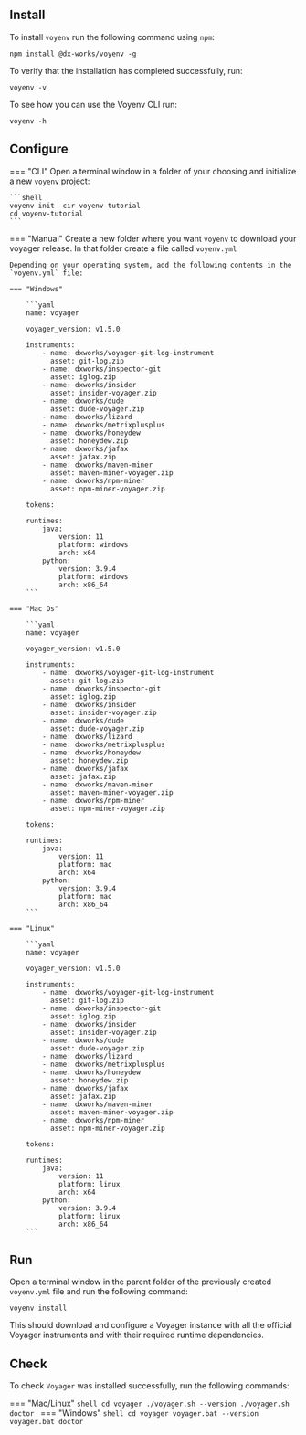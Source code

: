 ## Install

To install `voyenv` run the following command using `npm`:

```shell
npm install @dx-works/voyenv -g
```

To verify that the installation has completed successfully, run:
```shell
voyenv -v
```

To see how you can use the Voyenv CLI run:
```shell
voyenv -h
```

## Configure

=== "CLI"
    Open a terminal window in a folder of your choosing and initialize a new `voyenv` project:

    ```shell
    voyenv init -cir voyenv-tutorial
    cd voyenv-tutorial
    ```

=== "Manual"
    Create a new folder where you want `voyenv` to download your voyager release. In that folder create a file
    called `voyenv.yml`
    
    Depending on your operating system, add the following contents in the `voyenv.yml` file:
    
    === "Windows"
    
        ```yaml
        name: voyager
        
        voyager_version: v1.5.0
        
        instruments:
            - name: dxworks/voyager-git-log-instrument
              asset: git-log.zip
            - name: dxworks/inspector-git
              asset: iglog.zip
            - name: dxworks/insider
              asset: insider-voyager.zip
            - name: dxworks/dude
              asset: dude-voyager.zip
            - name: dxworks/lizard
            - name: dxworks/metrixplusplus
            - name: dxworks/honeydew
              asset: honeydew.zip
            - name: dxworks/jafax
              asset: jafax.zip
            - name: dxworks/maven-miner
              asset: maven-miner-voyager.zip
            - name: dxworks/npm-miner
              asset: npm-miner-voyager.zip
        
        tokens:
        
        runtimes:
            java:
                version: 11
                platform: windows
                arch: x64
            python:
                version: 3.9.4
                platform: windows
                arch: x86_64
        ```
    
    === "Mac Os"
    
        ```yaml
        name: voyager
        
        voyager_version: v1.5.0
        
        instruments:
            - name: dxworks/voyager-git-log-instrument
              asset: git-log.zip
            - name: dxworks/inspector-git
              asset: iglog.zip
            - name: dxworks/insider
              asset: insider-voyager.zip
            - name: dxworks/dude
              asset: dude-voyager.zip
            - name: dxworks/lizard
            - name: dxworks/metrixplusplus
            - name: dxworks/honeydew
              asset: honeydew.zip
            - name: dxworks/jafax
              asset: jafax.zip
            - name: dxworks/maven-miner
              asset: maven-miner-voyager.zip
            - name: dxworks/npm-miner
              asset: npm-miner-voyager.zip
        
        tokens:
        
        runtimes:
            java:
                version: 11
                platform: mac
                arch: x64
            python:
                version: 3.9.4
                platform: mac
                arch: x86_64
        ```
    
    === "Linux"
    
        ```yaml
        name: voyager
        
        voyager_version: v1.5.0
        
        instruments:
            - name: dxworks/voyager-git-log-instrument
              asset: git-log.zip
            - name: dxworks/inspector-git
              asset: iglog.zip
            - name: dxworks/insider
              asset: insider-voyager.zip
            - name: dxworks/dude
              asset: dude-voyager.zip
            - name: dxworks/lizard
            - name: dxworks/metrixplusplus
            - name: dxworks/honeydew
              asset: honeydew.zip
            - name: dxworks/jafax
              asset: jafax.zip
            - name: dxworks/maven-miner
              asset: maven-miner-voyager.zip
            - name: dxworks/npm-miner
              asset: npm-miner-voyager.zip
        
        tokens:
    
        runtimes:
            java:
                version: 11
                platform: linux
                arch: x64
            python:
                version: 3.9.4
                platform: linux
                arch: x86_64
        ```

## Run
Open a terminal window in the parent folder of the previously created `voyenv.yml` file and run the following command:
```shell
voyenv install
```

This should download and configure a Voyager instance with all the official Voyager instruments and with their required runtime dependencies.

## Check
To check `Voyager` was installed successfully, run the following commands:

=== "Mac/Linux"
    ```shell
    cd voyager
    ./voyager.sh --version
    ./voyager.sh doctor
    ```
=== "Windows"
    ```shell
    cd voyager
    voyager.bat --version
    voyager.bat doctor
    ```

